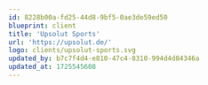 ```yaml
---
id: 8228b00a-fd25-44d8-9bf5-0ae3de59ed50
blueprint: client
title: 'Upsolut Sports'
url: 'https://upsolut.de/'
logo: clients/upsolut-sports.svg
updated_by: b7c7f4d4-e810-47c4-8310-994d4d84346a
updated_at: 1725545608
---
```

